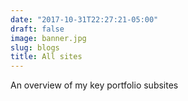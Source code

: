 ```yaml
---
date: "2017-10-31T22:27:21-05:00"
draft: false
image: banner.jpg
slug: blogs
title: All sites
---
```


An overview of my key portfolio subsites